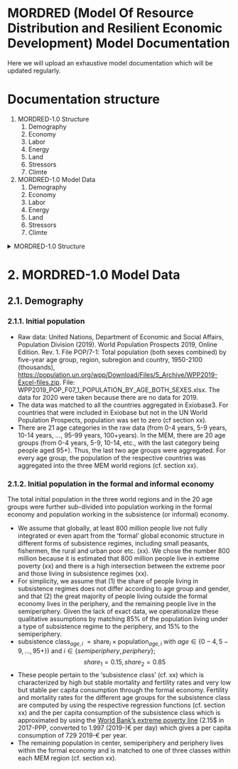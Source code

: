 # MORDRED (Model Of Resource Distribution and Resilient Economic Development) Model Documentation
Here we will upload an exhaustive model documentation which will be updated regularly.
# Documentation structure
1. MORDRED-1.0 Structure
   1. Demography
   2. Economy
   3. Labor
   4. Energy
   5. Land
   6. Stressors
   7. Climte
2. MORDRED-1.0 Model Data
     1. Demography
     2. Economy
     3. Labor
     4.  Energy
     5.  Land
     6.  Stressors
     7.  Climte


<details>
           <summary>MORDRED-1.0 Structure</summary>
           <p> The MORDRED IAM consists of various interrelated modules.
              ![MODEL Representation](https://www.markdownguide.org/assets/images/tux.png)
              </p>
         </details>


# 2. MORDRED-1.0 Model Data
## 2.1. Demography
### 2.1.1. Initial population
* Raw data: United Nations, Department of Economic and Social Affairs, Population Division (2019). World Population Prospects 2019, Online Edition. Rev. 1. File POP/7-1: Total population (both sexes combined) by five-year age group, region, subregion and country, 1950-2100 (thousands), https://population.un.org/wpp/Download/Files/5_Archive/WPP2019-Excel-files.zip. File: WPP2019_POP_F07_1_POPULATION_BY_AGE_BOTH_SEXES.xlsx. The data for 2020 were taken because there are no data for 2019. 
* The data was matched to all the countries aggregated in Exiobase3. For countries that were included in Exiobase but not in the UN World Population Prospects, population was set to zero (cf section xx).  
* There are 21 age categories in the raw data (from 0-4 years, 5-9 years, 10-14 years, …, 95-99 years, 100+years). In the MEM, there are 20 age groups (from 0-4 years, 5-9, 10-14, etc., with the last category being people aged 95+). Thus, the last two age groups were aggregated. For every age group, the population of the respective countries was aggregated into the three MEM world regions (cf. section xx). 

### 2.1.2. Initial population in the formal and informal economy
The total initial population in the three world regions and in the 20 age groups were further sub-divided into population working in the formal economy and population working in the subsistence (or informal) economy.
* We assume that globally, at least 800 million people live not fully integrated or even apart from the ‘formal’ global economic structure in different forms of subsistence regimes, including small peasants, fishermen, the rural and urban poor etc. (xx). We chose the number 800 million because it is estimated that 800 million people live in extreme poverty (xx) and there is a high intersection between the extreme poor and those living in subsistence regimes (xx). 
* For simplicity, we assume that (1) the share of people living in subsistence regimes does not differ according to age group and gender, and that (2) the great majority of people living outside the formal economy lives in the periphery, and the remaining people live in the semiperiphery. Given the lack of exact data, we operationalize these qualitative assumptions by matching 85% of the population living under a type of subsistence regime to the periphery, and 15% to the semiperiphery.  
* $\text{subsistence class}_{age,i}$   $= \text{share}_i \times \text{population}_{age,i}$ with $age \in \{0-4,5-9,…,95+\})$ and $i \in \{semiperiphery,periphery\}$; $$share_1=0.15,share_2=0.85 $$ 
* These people pertain to the ‘subsistence class’ (cf. xx) which is characterized by high but stable mortality and fertility rates and very low but stable per capita consumption through the formal economy. Fertility and mortality rates for the different age groups for the subsistence class are computed by using the respective regression functions (cf. section xx) and the per capita consumption of the subsistence class which is approximated by using the [World Bank’s extreme poverty line](https://databank.worldbank.org/metadataglossary/gender-statistics/series/SI.POV.DDAY) (2.15$ in 2017-PPP, converted to 1.997 (2019-)€ per day) which gives a per capita consumption of 729 2019-€ per year.
* The remaining population in center, semiperiphery and periphery lives within the formal economy and is matched to one of three classes within each MEM region (cf. section xx). 






